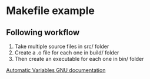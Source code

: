 # Makefile example
## Following workflow
1. Take multiple source files in src/ folder
2. Create a .o file for each one in build/ folder
3. Then create an executable for each one in bin/ folder

[Automatic Variables
 GNU documentation](https://www.gnu.org/software/make/manual/html_node/Automatic-Variables.html)

